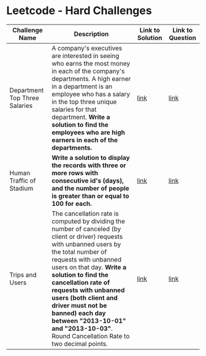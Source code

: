 # Leetcode - Hard Challenges

| **Challenge Name**         | **Description**                                                              | **Link to Solution** | **Link to Question** |
|----------------------------|------------------------------------------------------------------------------|----------------------|----------------------|
| Department Top Three Salaries | A company's executives are interested in seeing who earns the most money in each of the company's departments. A high earner in a department is an employee who has a salary in the top three unique salaries for that department. **Write a solution to find the employees who are high earners in each of the departments.** | [link](https://github.com/HasanRizvi17/SQL-Portfolio/blob/main/Leetcode/Department%20Top%20Three%20Salaries.sql) | [link](https://leetcode.com/problems/department-top-three-salaries/description/) |
| Human Traffic of Stadium | **Write a solution to display the records with three or more rows with consecutive id's (days), and the number of people is greater than or equal to 100 for each.**  | [link](https://github.com/HasanRizvi17/SQL-Portfolio/blob/main/Leetcode/Human%20Traffic%20of%20Stadium.sql) | [link](https://leetcode.com/problems/human-traffic-of-stadium/description/) |
| Trips and Users | The cancellation rate is computed by dividing the number of canceled (by client or driver) requests with unbanned users by the total number of requests with unbanned users on that day. **Write a solution to find the cancellation rate of requests with unbanned users (both client and driver must not be banned) each day between "2013-10-01" and "2013-10-03"**. Round Cancellation Rate to two decimal points. | [link](https://github.com/HasanRizvi17/SQL-Portfolio/blob/main/Leetcode/Trips%20and%20Users.sql) | [link](https://leetcode.com/problems/trips-and-users/description/) |
